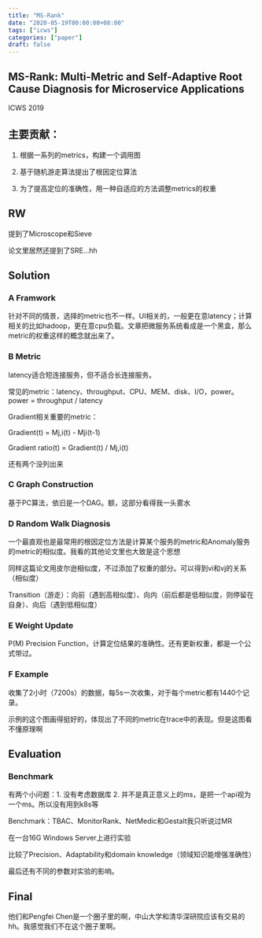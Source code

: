 ```yaml
---
title: "MS-Rank"
date: "2020-05-19T00:00:00+08:00"
tags: ["icws"]
categories: ["paper"]
draft: false
---
```


## MS-Rank: Multi-Metric and Self-Adaptive Root Cause Diagnosis for Microservice Applications

ICWS 2019

## 主要贡献：

1. 根据一系列的metrics，构建一个调用图

2. 基于随机游走算法提出了根因定位算法

3. 为了提高定位的准确性，用一种自适应的方法调整metrics的权重

## RW

提到了Microscope和Sieve

论文里居然还提到了SRE…hh

## Solution

### A Framwork

针对不同的情景，选择的metric也不一样。UI相关的，一般更在意latency；计算相关的比如hadoop，更在意cpu负载。文章把微服务系统看成是一个黑盒，那么metric的权重这样的概念就出来了。

### B Metric

latency适合短连接服务，但不适合长连接服务。

常见的metric：latency、throughput、CPU、MEM、disk、I/O，power。power = throughput / latency

Gradient相关重要的metric：

Gradient(t) = Mj,i(t) - Mji(t-1)

Gradient ratio(t) = Gradient(t) / Mj,i(t)

还有两个没列出来

### C Graph Construction

基于PC算法，依旧是一个DAG。额，这部分看得我一头雾水

### D Random Walk Diagnosis

一个最直观也是最常用的根因定位方法是计算某个服务的metric和Anomaly服务的metric的相似度。我看的其他论文里也大致是这个思想

同样这篇论文用皮尔逊相似度，不过添加了权重的部分。可以得到vi和vj的关系（相似度）

Transition（游走）：向前（遇到高相似度）、向内（前后都是低相似度，则停留在自身）、向后（遇到低相似度）

### E Weight Update

P(M) Precision Function，计算定位结果的准确性。还有更新权重，都是一个公式带过。

### F Example

收集了2小时（7200s）的数据，每5s一次收集，对于每个metric都有1440个记录。

示例的这个图画得挺好的，体现出了不同的metric在trace中的表现。但是这图看不懂原理啊

## Evaluation

### Benchmark

有两个小问题：1. 没有考虑数据库 2. 并不是真正意义上的ms，是把一个api视为一个ms。所以没有用到k8s等

Benchmark：TBAC、MonitorRank、NetMedic和Gestalt我只听说过MR

在一台16G Windows Server上进行实验

比较了Precision、Adaptability和domain knowledge（领域知识能增强准确性）

最后还有不同的参数对实验的影响。

## Final

他们和Pengfei Chen是一个圈子里的啊，中山大学和清华深研院应该有交易的hh。我感觉我们不在这个圈子里啊。

 
